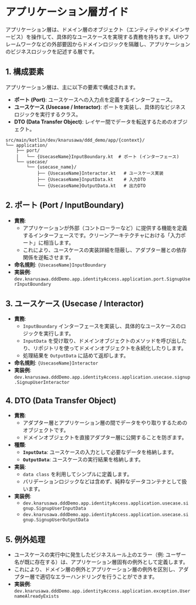 # アプリケーション層ガイド

アプリケーション層は、ドメイン層のオブジェクト（エンティティやドメインサービス）を操作して、具体的なユースケースを実現する責務を持ちます。UIやフレームワークなどの外部要因からドメインロジックを隔離し、アプリケーションのビジネスロジックを記述する層です。

## 1. 構成要素

アプリケーション層は、主に以下の要素で構成されます。

- **ポート (Port)**: ユースケースへの入力点を定義するインターフェース。
- **ユースケース (Usecase / Interactor)**: ポートを実装し、具体的なビジネスロジックを実行するクラス。
- **DTO (Data Transfer Object)**: レイヤー間でデータを転送するためのオブジェクト。

```
src/main/kotlin/dev/knarusawa/ddd_demo/app/{context}/
└── application/
    ├── port/
    │   └── {UsecaseName}InputBoundary.kt  # ポート (インターフェース)
    └── usecase/
        └── {usecase_name}/
            ├── {UsecaseName}Interactor.kt   # ユースケース実装
            ├── {UsecaseName}InputData.kt    # 入力DTO
            └── {UsecaseName}OutputData.kt   # 出力DTO
```

## 2. ポート (Port / InputBoundary)

- **責務**:
    - アプリケーションが外部（コントローラーなど）に提供する機能を定義するインターフェースです。クリーンアーキテクチャにおける「入力ポート」に相当します。
    - これにより、ユースケースの実装詳細を隠蔽し、アダプター層との依存関係を逆転させます。
- **命名規則**: `{UsecaseName}InputBoundary`
- **実装例**: `dev.knarusawa.dddDemo.app.identityAccess.application.port.SignupUserInputBoundary`

## 3. ユースケース (Usecase / Interactor)

- **責務**:
    - `InputBoundary` インターフェースを実装し、具体的なユースケースのロジックを実行します。
    - `InputData` を受け取り、ドメインオブジェクトのメソッドを呼び出したり、リポジトリを使ってドメインオブジェクトを永続化したりします。
    - 処理結果を `OutputData` に詰めて返却します。
- **命名規則**: `{UsecaseName}Interactor`
- **実装例**:
  `dev.knarusawa.dddDemo.app.identityAccess.application.usecase.signup.SignupUserInteractor`

## 4. DTO (Data Transfer Object)

- **責務**:
    - アダプター層とアプリケーション層の間でデータをやり取りするためのオブジェクトです。
    - ドメインオブジェクトを直接アダプター層に公開することを防ぎます。
- **種類**:
    - **`InputData`**: ユースケースの入力として必要なデータを格納します。
    - **`OutputData`**: ユースケースの実行結果を格納します。
- **実装**:
    - `data class` を利用してシンプルに定義します。
    - バリデーションロジックなどは含めず、純粋なデータコンテナとして扱います。
- **実装例**:
    - `dev.knarusawa.dddDemo.app.identityAccess.application.usecase.signup.SignupUserInputData`
    - `dev.knarusawa.dddDemo.app.identityAccess.application.usecase.signup.SignupUserOutputData`

## 5. 例外処理

- ユースケースの実行中に発生したビジネスルール上のエラー（例: ユーザー名が既に存在する）は、アプリケーション層固有の例外として定義します。
- これにより、ドメイン層の例外とアプリケーション層の例外を区別し、アダプター層で適切なエラーハンドリングを行うことができます。
- **実装例**:
  `dev.knarusawa.dddDemo.app.identityAccess.application.exception.UsernameAlreadyExists`
